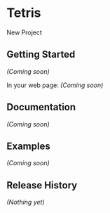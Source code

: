 # Tetris

New Project

## Getting Started
_(Coming soon)_

In your web page:
_(Coming soon)_

## Documentation
_(Coming soon)_

## Examples
_(Coming soon)_

## Release History
_(Nothing yet)_
